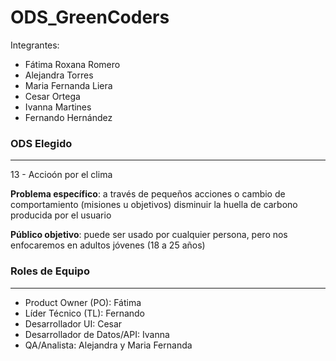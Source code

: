 # ODS_GreenCoders
Integrantes:
- Fátima Roxana Romero
- Alejandra Torres
- Maria Fernanda Liera
- Cesar Ortega
- Ivanna Martines
- Fernando Hernández

### ODS Elegido 
---
13 - Accioón por el clima

**Problema específico**: a través de pequeños acciones o cambio de comportamiento (misiones u objetivos) disminuir la huella de carbono producida por el usuario


**Público objetivo**: puede ser usado por cualquier persona, pero nos enfocaremos en adultos jóvenes (18 a 25 años)

### Roles de Equipo
---
- Product Owner (PO): Fátima
- Líder Técnico (TL): Fernando
- Desarrollador UI: Cesar
- Desarrollador de Datos/API: Ivanna
- QA/Analista: Alejandra y Maria Fernanda
